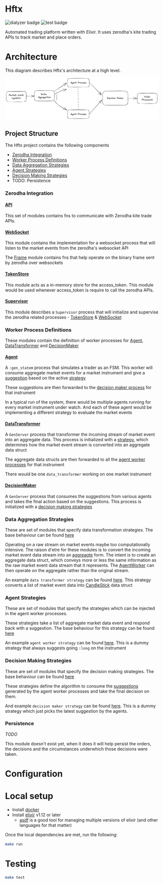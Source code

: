 # Hftx
![dialyzer badge](https://github.com/yudistrange/hftx/actions/workflows/dialyzer.yaml/badge.svg)
![test badge](https://github.com/yudistrange/hftx/actions/workflows/test.yaml/badge.svg)


Automated trading platform written with Elixir. It uses zerodha's kite trading APIs to track market and place orders.

# Architecture

This diagram describes Hftx's architecture at a high level.

<p align="center">
  <img src="docs/hftx.png" width="640">
</p>

## Project Structure
The Hftx project contains the following components

- [Zerodha Integration](lib/hftx/zerodha/)
- [Worker Process Definitions](lib/hftx/workers/)
- [Data Aggregation Strategies](lib/hftx/strategies/data_transformer/)
- [Agent Strategies](lib/hftx/strategies/agent/)
- [Decision Making Strategies](lib/hftx/strategies/decision_maker/)
- TODO: Persistence

### Zerodha Integration

#### [API](lib/hftx/zerodha/api/)
This set of modules contains fns to communicate with Zerodha kite trade APIs.

#### [WebSocket](lib/hftx/zerodha/web_socket/web_socket.ex)
This module contains the implementation for a websocket process that will listen to the market events from the zerodha's websocket API

The [Frame](lib/hftx/zerodha/web_socket/frame.ex) module contains fns that help operate on the binary frame sent by zerodha over websockets

#### [TokenStore](lib/hftx/zerodha/token_store.ex)
This module acts as a in-memory store for the access_token. This module would be used whenever access_token is require to call the zerodha APIs.

#### [Supervisor](lib/hftx/zerodha/supervisor.ex)
This module describes a `Supervisor` process that will initialize and supervise the zerodha related processes - [TokenStore](lib/hftx/zerodha/token_store.ex) & [WebSocket](lib/hftx/zerodha/web_socket/web_socket.ex)

### Worker Process Definitions
These modules contain the definition of worker processes for [Agent](lib/hftx/workers/agent.ex), [DataTransformer](lib/hftx/workers/data_transformer.ex) and [DecisionMaker](lib/hftx/workers/decision_maker.ex)

#### [Agent](lib/hftx/workers/agent.ex)
A `:gen_statem` process that simulates a trader as an FSM. This worker will consume aggregate market events for a market instrument and give a [suggestion](lib/hftx/data/agent/suggestion.ex) based on the active [strategy](lib/hftx/strategies/agent)

These suggestions are then forwarded to the [decision maker process](lib/hftx/workers/decision_maker.ex) for that instrument

In a typical run of the system, there would be multiple agents running for every market instrument under watch. And each of these agent would be implementing a different strategy to evaluate the market events

#### [DataTransformer](lib/hftx/workers/data_transformer.ex)
A `GenServer` process that transformer the incoming stream of market event into an aggregate data. This process is initialized with a [strategy](lib/hftx/strategies/data_transformer), which determines how the market event stream is converted into an aggregate data struct

The aggregate data structs are then forwarded to all the [agent worker processes](lib/hftx/workers/agent.ex) for that instrument

There would be one `data_transformer` working on one market instrument

#### [DecisionMaker](lib/hftx/workers/decision_maker.ex)
A `GenServer` process that consumes the suggestions from various agents and takes the final action based on the suggestions. This process is initialized with a [decision making strategies](lib/hftx/strategies/decision_maker)

### Data Aggregation Strategies
These are set of modules that specify data transformation strategies. The base behaviour can be found [here](lib/hftx/strategies/data_transformer/data_transformer.ex)

Operating on a raw stream on market events maybe too computationally intensive. The raison d'etre for these modules is to convert the incoming market event data stream into an [aggreagte](lib/hftx/data/aggregate/aggregate.ex) form. The intent is to create an aggregate data struct, which conveys more or less the same information as the raw market event data stream that it represents. The [AgentWorker](lib/hftx/workers/agent.ex) can then operate on the aggregate rather than the original stream.

An example `data transformer strategy` can be found [here](lib/hftx/strategies/data_transformer/candle_stick.ex). This strategy converts a list of market event data into [CandleStick](lib/hftx/data/aggregate/candle_stick.ex) data struct

### Agent Strategies
These are set of modules that specify the strategies which can be injected in the agent worker processes.

These strategies take a list of aggregate market data event and respond back with a suggestion. The base behaviour for this strategy can be found [here](lib/hftx/strategies/agent/agent.ex)

An example `agent worker strategy` can be found [here](lib/hftx/strategies/agent/always_long.ex). This is a dummy strategy that always suggests going `:long` on the instrument

### Decision Making Strategies
These are set of modules that specify the decision making strategies. The base behaviour can be found [here](lib/hftx/strategies/decision_maker/decision_maker.ex)

These strategies define the algorithm to consume the [suggestions](lib/hftx/data/agent/suggestion.ex) generated by the agent worker processes and take the final decision on them.

And example `decision maker strategy` can be found [here](lib/hftx/strategies/decision_maker/naive.ex). This is a dummy strategy which just picks the latest suggestion by the agents.

### Persistence
*TODO*

This module doesn't exist yet, when it does it will help persist the orders, the decisions and the circumstances underwhich those decisions were taken.

# Configuration

# Local setup
- Install [docker](https://www.docker.com/products/docker-desktop/)
- Install [elixir](https://elixir-lang.org/install.html) v1.12 or later
  - [asdf](https://asdf-vm.com/) is a good tool for managing multiple versions of elixir (and other languages for that matter)

Once the local dependencies are met, run the following:

``` sh
make run
```

# Testing
``` sh
make test
```
